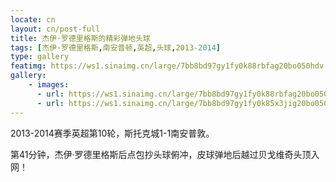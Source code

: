 ```yaml
---
locate: cn
layout: cn/post-full
title: 杰伊·罗德里格斯的精彩弹地头球
tags: [杰伊·罗德里格斯,南安普顿,英超,头球,2013-2014]
type: gallery
featimg: https://ws1.sinaimg.cn/large/7bb8bd97gy1fy0k88rbfag20bo050hdv.gif
gallery:
    - images:
      - url: https://ws1.sinaimg.cn/large/7bb8bd97gy1fy0k88rbfag20bo050hdv.gif
      - url: https://ws1.sinaimg.cn/large/7bb8bd97gy1fy0k85x3jig20bo050e83.gif
---
```


2013-2014赛季英超第10轮，斯托克城1-1南安普敦。

第41分钟，杰伊·罗德里格斯后点包抄头球俯冲，皮球弹地后越过贝戈维奇头顶入网！